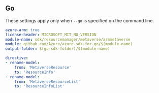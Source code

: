 ## Go

These settings apply only when `--go` is specified on the command line.

```yaml $(go) && $(track2)
azure-arm: true
license-header: MICROSOFT_MIT_NO_VERSION
module-name: sdk/resourcemanager/metaverse/armmetaverse
module: github.com/Azure/azure-sdk-for-go/$(module-name)
output-folder: $(go-sdk-folder)/$(module-name)

directive:
- rename-model:
    from: 'MetaverseResource'
    to: 'ResourceInfo'
- rename-model:
    from: 'MetaverseResourceList'
    to: 'ResourceInfoList'
```
